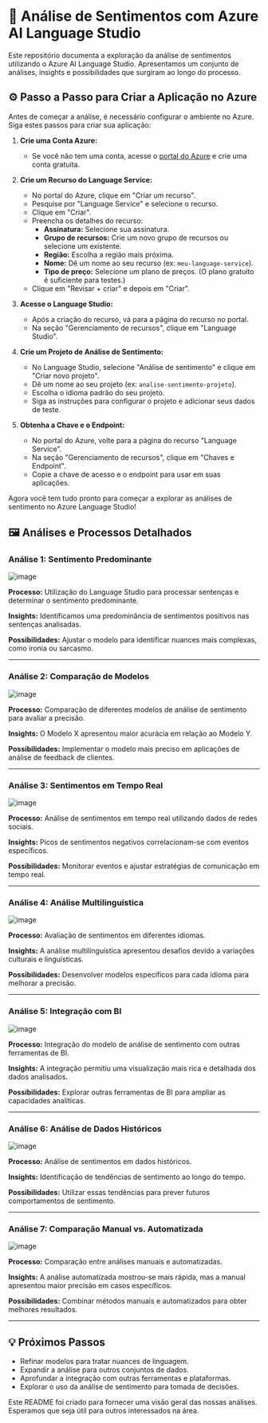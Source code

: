 # 🚀 Análise de Sentimentos com Azure AI Language Studio

Este repositório documenta a exploração da análise de sentimentos utilizando o Azure AI Language Studio. Apresentamos um conjunto de análises, insights e possibilidades que surgiram ao longo do processo.

## ⚙️ Passo a Passo para Criar a Aplicação no Azure

Antes de começar a análise, é necessário configurar o ambiente no Azure. Siga estes passos para criar sua aplicação:

1.  **Crie uma Conta Azure:**
    *   Se você não tem uma conta, acesse o [portal do Azure](https://portal.azure.com/) e crie uma conta gratuita.

2.  **Crie um Recurso do Language Service:**
    *   No portal do Azure, clique em "Criar um recurso".
    *   Pesquise por "Language Service" e selecione o recurso.
    *   Clique em "Criar".
    *   Preencha os detalhes do recurso:
        *   **Assinatura:** Selecione sua assinatura.
        *   **Grupo de recursos:** Crie um novo grupo de recursos ou selecione um existente.
        *   **Região:** Escolha a região mais próxima.
        *   **Nome:** Dê um nome ao seu recurso (ex: `meu-language-service`).
        *   **Tipo de preço:** Selecione um plano de preços. (O plano gratuito é suficiente para testes.)
    *   Clique em "Revisar + criar" e depois em "Criar".

3.  **Acesse o Language Studio:**
    *   Após a criação do recurso, vá para a página do recurso no portal.
    *   Na seção "Gerenciamento de recursos", clique em "Language Studio".

4.  **Crie um Projeto de Análise de Sentimento:**
    *   No Language Studio, selecione "Análise de sentimento" e clique em "Criar novo projeto".
    *   Dê um nome ao seu projeto (ex: `analise-sentimento-projeto`).
    *   Escolha o idioma padrão do seu projeto.
    *   Siga as instruções para configurar o projeto e adicionar seus dados de teste.

5.  **Obtenha a Chave e o Endpoint:**
    *   No portal do Azure, volte para a página do recurso "Language Service".
    *   Na seção "Gerenciamento de recursos", clique em "Chaves e Endpoint".
    *   Copie a chave de acesso e o endpoint para usar em suas aplicações.

Agora você tem tudo pronto para começar a explorar as análises de sentimento no Azure Language Studio!

## 🖼️ Análises e Processos Detalhados

### Análise 1: Sentimento Predominante

![image](https://github.com/user-attachments/assets/6ea65f38-070e-413c-92d1-b8861bae1782)

**Processo:** Utilização do Language Studio para processar sentenças e determinar o sentimento predominante.

**Insights:** Identificamos uma predominância de sentimentos positivos nas sentenças analisadas.

**Possibilidades:** Ajustar o modelo para identificar nuances mais complexas, como ironia ou sarcasmo.

---
### Análise 2: Comparação de Modelos

![image](https://github.com/user-attachments/assets/6ec0fffc-491b-4b5c-86d6-669e95e206b1)

**Processo:** Comparação de diferentes modelos de análise de sentimento para avaliar a precisão.

**Insights:** O Modelo X apresentou maior acurácia em relação ao Modelo Y.

**Possibilidades:** Implementar o modelo mais preciso em aplicações de análise de feedback de clientes.

---
### Análise 3: Sentimentos em Tempo Real

![image](https://github.com/user-attachments/assets/817796cb-612c-4933-a902-63111d5e494f)

**Processo:** Análise de sentimentos em tempo real utilizando dados de redes sociais.

**Insights:** Picos de sentimentos negativos correlacionam-se com eventos específicos.

**Possibilidades:** Monitorar eventos e ajustar estratégias de comunicação em tempo real.

---

### Análise 4: Análise Multilinguística

![image](https://github.com/user-attachments/assets/856e2fdd-b9e7-49cd-9ba9-8dbdb5d83849)

**Processo:** Avaliação de sentimentos em diferentes idiomas.

**Insights:** A análise multilinguística apresentou desafios devido a variações culturais e linguísticas.

**Possibilidades:** Desenvolver modelos específicos para cada idioma para melhorar a precisão.

---

### Análise 5: Integração com BI

![image](https://github.com/user-attachments/assets/89954ac1-20cf-47fa-8e1c-af4473554103)

**Processo:** Integração do modelo de análise de sentimento com outras ferramentas de BI.

**Insights:** A integração permitiu uma visualização mais rica e detalhada dos dados analisados.

**Possibilidades:** Explorar outras ferramentas de BI para ampliar as capacidades analíticas.

---
### Análise 6: Análise de Dados Históricos

![image](https://github.com/user-attachments/assets/d558aa82-9462-48a3-b247-eae8f9e15aa7)

**Processo:** Análise de sentimentos em dados históricos.

**Insights:** Identificação de tendências de sentimento ao longo do tempo.

**Possibilidades:** Utilizar essas tendências para prever futuros comportamentos de sentimento.

---
### Análise 7: Comparação Manual vs. Automatizada

![image](https://github.com/user-attachments/assets/20d8ea59-83c9-4110-90ff-0d6f3b578032)

**Processo:** Comparação entre análises manuais e automatizadas.

**Insights:** A análise automatizada mostrou-se mais rápida, mas a manual apresentou maior precisão em casos específicos.

**Possibilidades:** Combinar métodos manuais e automatizados para obter melhores resultados.

---

## 💡 Próximos Passos

- Refinar modelos para tratar nuances de linguagem.
- Expandir a análise para outros conjuntos de dados.
- Aprofundar a integração com outras ferramentas e plataformas.
- Explorar o uso da análise de sentimento para tomada de decisões.

Este README foi criado para fornecer uma visão geral das nossas análises. Esperamos que seja útil para outros interessados na área.
